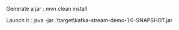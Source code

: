 Generate a jar :
mvn clean install

Launch it :
java -jar .\target\kafka-stream-demo-1.0-SNAPSHOT.jar